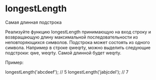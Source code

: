 # longestLength
Самая длинная подстрока

Реализуйте функцию longestLength принимающую на вход строку и возвращающую длину максимальной последовательности из неповторяющихся символов. Подстрока может состоять из одного символа. Например в строке qweqrty, можно выделить следующие подстроки: qwe, weqrty. Самой длинной будет weqrty.

Пример:

longestLength('abcdeef'); // 5
longestLength('jabjcdel'); // 7

